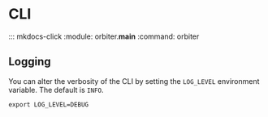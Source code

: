 # CLI

::: mkdocs-click
    :module: orbiter.__main__
    :command: orbiter

## Logging

You can alter the verbosity of the CLI by setting the `LOG_LEVEL` environment variable. The default is `INFO`.

```shell
export LOG_LEVEL=DEBUG
```
